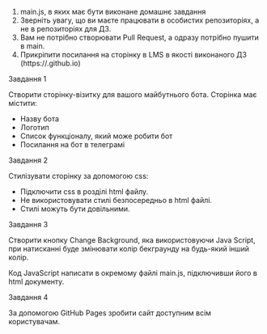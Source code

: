 1. main.js, в яких має бути виконане домашнє завдання
2. Зверніть увагу, що ви маєте працювати в особистих репозиторіях, а не в репозиторіях для ДЗ. 
3. Вам не потрібно створювати Pull Request, а одразу потрібно пушити в main.
4. Прикріпити посилання на сторінку в LMS в якості виконаного ДЗ (https://<github-usermame>.github.io)

Завдання 1

Створити сторінку-візитку для вашого майбутнього бота. Сторінка має містити:

* Назву бота
* Логотип
* Список функціоналу, який може робити бот
* Посилання на бот в телеграмі

Завдання 2

Стилізувати сторінку за допомогою css:

* Підключити css в розділі <head> html файлу. 
* Не використовувати стилі безпосередньо в html файлі. 
* Стилі можуть бути довільними.

Завдання 3

Створити кнопку Change Background, яка використовуючи Java Script, при натисканні буде змінювати колір бекграунду на будь-який інший колір. 

Код JavaScript написати в окремому файлі main.js, підключивши його в <head> html документу.

Завдання 4

За допомогою GitHub Pages зробити сайт доступним всім користувачам.